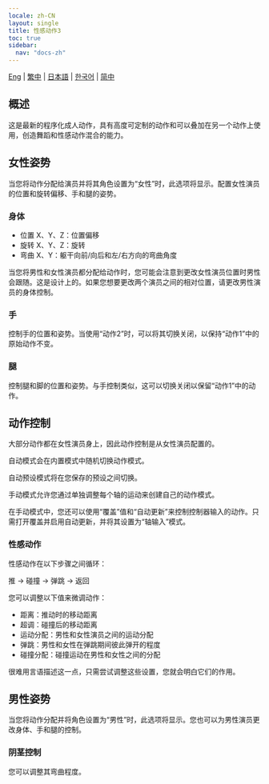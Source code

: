 ```yaml
---
locale: zh-CN
layout: single
title: 性感动作3
toc: true
sidebar:
  nav: "docs-zh"
---
```

[Eng](/dancexr/features/sm3_motion) | [繁中](/tw/dancexr/features/sm3_motion) | [日本語](/jp/dancexr/features/sm3_motion) | [한국어](/kr/dancexr/features/sm3_motion) | [简中](/zh/dancexr/features/sm3_motion)


## 概述
这是最新的程序化成人动作，具有高度可定制的动作和可以叠加在另一个动作上使用，创造舞蹈和性感动作混合的能力。

## 女性姿势
当您将动作分配给演员并将其角色设置为“女性”时，此选项将显示。配置女性演员的位置和旋转偏移、手和腿的姿势。

### 身体
* 位置 X、Y、Z：位置偏移
* 旋转 X、Y、Z：旋转
* 弯曲 X、Y：躯干向前/向后和左/右方向的弯曲角度

当您将男性和女性演员都分配给动作时，您可能会注意到更改女性演员位置时男性会跟随。这是设计上的。如果您想要更改两个演员之间的相对位置，请更改男性演员的身体控制。

### 手
控制手的位置和姿势。当使用“动作2”时，可以将其切换关闭，以保持“动作1”中的原始动作不变。

### 腿
控制腿和脚的位置和姿势。与手控制类似，这可以切换关闭以保留“动作1”中的动作。


## 动作控制
大部分动作都在女性演员身上，因此动作控制是从女性演员配置的。

自动模式会在内置模式中随机切换动作模式。

自动预设模式将在您保存的预设之间切换。

手动模式允许您通过单独调整每个轴的运动来创建自己的动作模式。

在手动模式中，您还可以使用“覆盖”值和“自动更新”来控制控制器输入的动作。只需打开覆盖并启用自动更新，并将其设置为“轴输入”模式。

### 性感动作
性感动作在以下步骤之间循环：

推 -> 碰撞 -> 弹跳 -> 返回

您可以调整以下值来微调动作：
* 距离：推动时的移动距离
* 超调：碰撞后的移动距离
* 运动分配：男性和女性演员之间的运动分配
* 弹跳：男性和女性在弹跳期间彼此弹开的程度
* 碰撞分配：碰撞运动在男性和女性之间的分配

很难用言语描述这一点，只需尝试调整这些设置，您就会明白它们的作用。


## 男性姿势
当您将动作分配并将角色设置为“男性”时，此选项将显示。您也可以为男性演员更改身体、手和腿的控制。

### 阴茎控制
您可以调整其弯曲程度。